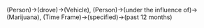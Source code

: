 (Person)->(drove)->(Vehicle), (Person)->(under the influence of)->(Marijuana), (Time Frame)->(specified)->(past 12 months)